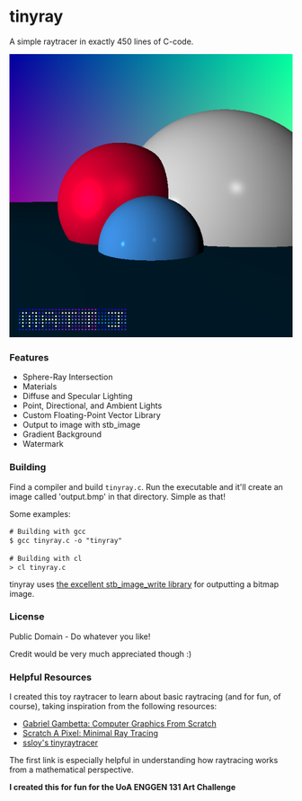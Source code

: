 # tinyray
A simple raytracer in exactly 450 lines of C-code.

![Output](output.bmp)

### Features
 * Sphere-Ray Intersection
 * Materials
 * Diffuse and Specular Lighting
 * Point, Directional, and Ambient Lights
 * Custom Floating-Point Vector Library
 * Output to image with stb_image
 * Gradient Background
 * Watermark
 
### Building
Find a compiler and build `tinyray.c`. Run the executable and it'll create an image called 'output.bmp' in that directory. Simple as that!

Some examples:

```
# Building with gcc
$ gcc tinyray.c -o "tinyray"

# Building with cl
> cl tinyray.c
```

tinyray uses [the excellent stb_image_write library](https://github.com/nothings/stb/blob/master/stb_image_write.h) for outputting a bitmap image.

### License
Public Domain - Do whatever you like!

Credit would be very much appreciated though :)

### Helpful Resources
I created this toy raytracer to learn about basic raytracing (and for fun, of course), taking inspiration from the following resources:
 - [Gabriel Gambetta: Computer Graphics From Scratch](https://www.gabrielgambetta.com/computer-graphics-from-scratch/basic-ray-tracing.html)
 - [Scratch A Pixel: Minimal Ray Tracing](https://www.scratchapixel.com/lessons/3d-basic-rendering/minimal-ray-tracer-rendering-simple-shapes/ray-sphere-intersection)
 - [ssloy's tinyraytracer](https://github.com/ssloy/tinyraytracer)

The first link is especially helpful in understanding how raytracing works from a mathematical perspective.

**I created this for fun for the UoA ENGGEN 131 Art Challenge**
